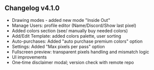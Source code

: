 ## Changelog v4.1.0

- Drawing modes - added new mode "Inside Out"
- Manage Users: profile editor (Name/Discord/Show last pixel)
- Added colors section (see/ manually buy needed colors)
- Add/Edit Template: added colors palette, user sorting
-    Auto-purchases: Added "auto purchase premium colors" option
- Settings: Added "Max pixels per pass" option
- Fullscreen preview: transparent pixels handling and mismatch logic
- UI improvements
- One‑time disclaimer modal; version check with remote repo


